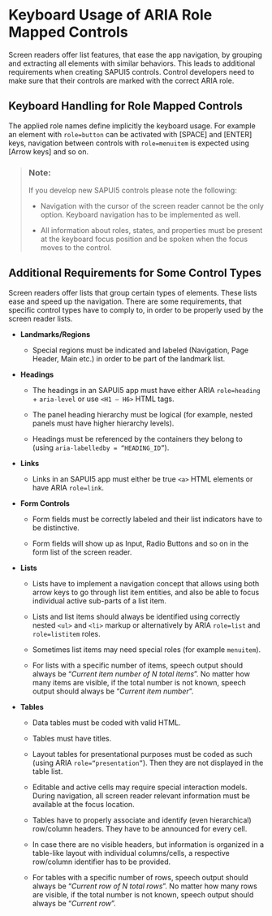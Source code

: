 <!-- loioe6cd5476193f48d1a273de990276c9bc -->

# Keyboard Usage of ARIA Role Mapped Controls

Screen readers offer list features, that ease the app navigation, by grouping and extracting all elements with similar behaviors. This leads to additional requirements when creating SAPUI5 controls. Control developers need to make sure that their controls are marked with the correct ARIA role.



## Keyboard Handling for Role Mapped Controls

The applied role names define implicitly the keyboard usage. For example an element with `role=button` can be activated with [SPACE\] and [ENTER\] keys, navigation between controls with `role=menuitem` is expected using [Arrow keys\] and so on.

> ### Note:  
> If you develop new SAPUI5 controls please note the following:
> 
> -   Navigation with the cursor of the screen reader cannot be the only option. Keyboard navigation has to be implemented as well.
> 
> -   All information about roles, states, and properties must be present at the keyboard focus position and be spoken when the focus moves to the control.



## Additional Requirements for Some Control Types

Screen readers offer lists that group certain types of elements. These lists ease and speed up the navigation. There are some requirements, that specific control types have to comply to, in order to be properly used by the screen reader lists.

-   **Landmarks/Regions** 

    -   Special regions must be indicated and labeled \(Navigation, Page Header, Main etc.\) in order to be part of the landmark list.


-   **Headings**

    -   The headings in an SAPUI5 app must have either ARIA `role=heading` + `aria-level` or use `<H1 – H6>` HTML tags.

    -   The panel heading hierarchy must be logical \(for example, nested panels must have higher hierarchy levels\).

    -   Headings must be referenced by the containers they belong to \(using <code>aria-labelledby = “HEADING_ID”</code>\).


-   **Links**

    -   Links in an SAPUI5 app must either be true `<a>` HTML elements or have ARIA `role=link`.


-   **Form Controls**

    -   Form fields must be correctly labeled and their list indicators have to be distinctive.

    -   Form fields will show up as Input, Radio Buttons and so on in the form list of the screen reader.


-   **Lists**

    -   Lists have to implement a navigation concept that allows using both arrow keys to go through list item entities, and also be able to focus individual active sub-parts of a list item.

    -   Lists and list items should always be identified using correctly nested `<ul>` and `<li>` markup or alternatively by ARIA `role=list` and `role=listitem` roles.

    -   Sometimes list items may need special roles \(for example `menuitem`\).

    -   For lists with a specific number of items, speech output should always be “*Current item number of N total items*”. No matter how many items are visible, if the total number is not known, speech output should always be “*Current item number*”.


-   **Tables**

    -   Data tables must be coded with valid HTML.

    -   Tables must have titles.

    -   Layout tables for presentational purposes must be coded as such \(using ARIA <code>role=“presentation”</code>\). Then they are not displayed in the table list.

    -   Editable and active cells may require special interaction models. During navigation, all screen reader relevant information must be available at the focus location.

    -   Tables have to properly associate and identify \(even hierarchical\) row/column headers. They have to be announced for every cell.

    -   In case there are no visible headers, but information is organized in a table-like layout with individual columns/cells, a respective row/column identifier has to be provided.

    -   For tables with a specific number of rows, speech output should always be “*Current row of N total rows*”. No matter how many rows are visible, if the total number is not known, speech output should always be “*Current row*”.



